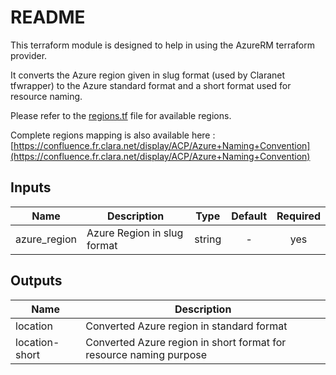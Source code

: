 # README #

This terraform module is designed to help in using the AzureRM terraform provider.

It converts the Azure region given in slug format (used by Claranet tfwrapper) to the Azure standard format
and a short format used for resource naming.

Please refer to the [regions.tf](regions.tf) file for available regions.

Complete regions mapping is also available here : [https://confluence.fr.clara.net/display/ACP/Azure+Naming+Convention](https://confluence.fr.clara.net/display/ACP/Azure+Naming+Convention)

## Inputs

| Name | Description | Type | Default | Required |
|------|-------------|:----:|:-----:|:-----:|
| azure_region | Azure Region in slug format | string | - | yes |

## Outputs

| Name | Description |
|------|-------------|
| location | Converted Azure region in standard format |
| location-short | Converted Azure region in short format for resource naming purpose |
